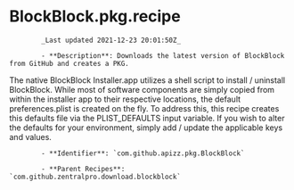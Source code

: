 # BlockBlock.pkg.recipe

            _Last updated 2021-12-23 20:01:50Z_

            - **Description**: Downloads the latest version of BlockBlock from GitHub and creates a PKG.

The native BlockBlock Installer.app utilizes a shell script to install / uninstall BlockBlock. While most of software components are simply copied from within the installer app to their respective locations, the default preferences.plist is created on the fly. To address this, this recipe creates this defaults file via the PLIST_DEFAULTS input variable. If you wish to alter the defaults for your environment, simply add / update the applicable keys and values.

            - **Identifier**: `com.github.apizz.pkg.BlockBlock`

            - **Parent Recipes**: `com.github.zentralpro.download.blockblock`
